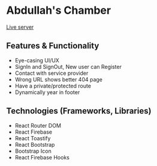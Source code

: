 # Abdullah's Chamber

[Live server](https://independent-service-prov-9208a.web.app/)

## Features & Functionality

* Eye-casing UI/UX
* SignIn and SignOut, New user can Register
* Contact with service provider
* Wrong URL shows better 404 page
* Have a private/protected route
* Dynamically year in footer

## Technologies (Frameworks, Libraries)

* React Router DOM
* React Firebase
* React Toastify
* React Bootstrap
* Bootstrap Icon
* React Firebase Hooks